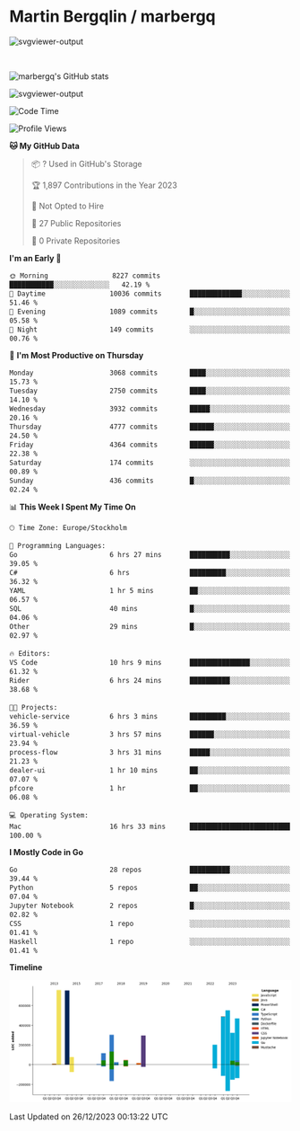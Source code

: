 # Martin Bergqlin / marbergq

![svgviewer-output](https://user-images.githubusercontent.com/2405410/206014777-22d41ecb-c24f-421d-b7d9-bba2cb5bb0de.svg)

<br>

<!--- [![Martin's Week](https://github-readme-stats.vercel.app/api/wakatime?username=marbergq&theme=dark)](https://github.com/anuraghazra/github-readme-stats) -->

![marbergq's GitHub stats](https://github-readme-stats.vercel.app/api?username=marbergq&count_private=true&show_icons=true)

![svgviewer-output](https://wakatime.com/badge/user/3f0a2069-6683-4e19-9a4a-7d21ea815067.svg)

<!--START_SECTION:waka-->
![Code Time](http://img.shields.io/badge/Code%20Time-3%2C634%20hrs%206%20mins-blue)

![Profile Views](http://img.shields.io/badge/Profile%20Views-0-blue)

**🐱 My GitHub Data** 

> 📦 ? Used in GitHub's Storage 
 > 
> 🏆 1,897 Contributions in the Year 2023
 > 
> 🚫 Not Opted to Hire
 > 
> 📜 27 Public Repositories 
 > 
> 🔑 0 Private Repositories 
 > 
**I'm an Early 🐤** 

```text
🌞 Morning                8227 commits        ███████████░░░░░░░░░░░░░░   42.19 % 
🌆 Daytime                10036 commits       █████████████░░░░░░░░░░░░   51.46 % 
🌃 Evening                1089 commits        █░░░░░░░░░░░░░░░░░░░░░░░░   05.58 % 
🌙 Night                  149 commits         ░░░░░░░░░░░░░░░░░░░░░░░░░   00.76 % 
```
📅 **I'm Most Productive on Thursday** 

```text
Monday                   3068 commits        ████░░░░░░░░░░░░░░░░░░░░░   15.73 % 
Tuesday                  2750 commits        ████░░░░░░░░░░░░░░░░░░░░░   14.10 % 
Wednesday                3932 commits        █████░░░░░░░░░░░░░░░░░░░░   20.16 % 
Thursday                 4777 commits        ██████░░░░░░░░░░░░░░░░░░░   24.50 % 
Friday                   4364 commits        ██████░░░░░░░░░░░░░░░░░░░   22.38 % 
Saturday                 174 commits         ░░░░░░░░░░░░░░░░░░░░░░░░░   00.89 % 
Sunday                   436 commits         █░░░░░░░░░░░░░░░░░░░░░░░░   02.24 % 
```


📊 **This Week I Spent My Time On** 

```text
🕑︎ Time Zone: Europe/Stockholm

💬 Programming Languages: 
Go                       6 hrs 27 mins       ██████████░░░░░░░░░░░░░░░   39.05 % 
C#                       6 hrs               █████████░░░░░░░░░░░░░░░░   36.32 % 
YAML                     1 hr 5 mins         ██░░░░░░░░░░░░░░░░░░░░░░░   06.57 % 
SQL                      40 mins             █░░░░░░░░░░░░░░░░░░░░░░░░   04.06 % 
Other                    29 mins             █░░░░░░░░░░░░░░░░░░░░░░░░   02.97 % 

🔥 Editors: 
VS Code                  10 hrs 9 mins       ███████████████░░░░░░░░░░   61.32 % 
Rider                    6 hrs 24 mins       ██████████░░░░░░░░░░░░░░░   38.68 % 

🐱‍💻 Projects: 
vehicle-service          6 hrs 3 mins        █████████░░░░░░░░░░░░░░░░   36.59 % 
virtual-vehicle          3 hrs 57 mins       ██████░░░░░░░░░░░░░░░░░░░   23.94 % 
process-flow             3 hrs 31 mins       █████░░░░░░░░░░░░░░░░░░░░   21.23 % 
dealer-ui                1 hr 10 mins        ██░░░░░░░░░░░░░░░░░░░░░░░   07.07 % 
pfcore                   1 hr                ██░░░░░░░░░░░░░░░░░░░░░░░   06.08 % 

💻 Operating System: 
Mac                      16 hrs 33 mins      █████████████████████████   100.00 % 
```

**I Mostly Code in Go** 

```text
Go                       28 repos            ██████████░░░░░░░░░░░░░░░   39.44 % 
Python                   5 repos             ██░░░░░░░░░░░░░░░░░░░░░░░   07.04 % 
Jupyter Notebook         2 repos             █░░░░░░░░░░░░░░░░░░░░░░░░   02.82 % 
CSS                      1 repo              ░░░░░░░░░░░░░░░░░░░░░░░░░   01.41 % 
Haskell                  1 repo              ░░░░░░░░░░░░░░░░░░░░░░░░░   01.41 % 
```



**Timeline**

![Lines of Code chart](https://raw.githubusercontent.com/marbergq/marbergq/main/assets/bar_graph.png)


 Last Updated on 26/12/2023 00:13:22 UTC
<!--END_SECTION:waka-->
